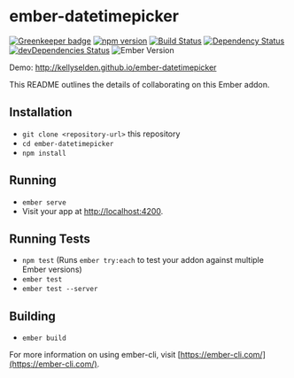 # ember-datetimepicker

[![Greenkeeper badge](https://badges.greenkeeper.io/kellyselden/ember-datetimepicker.svg)](https://greenkeeper.io/)
[![npm version](https://badge.fury.io/js/ember-datetimepicker.svg)](https://badge.fury.io/js/ember-datetimepicker)
[![Build Status](https://travis-ci.org/kellyselden/ember-datetimepicker.svg?branch=master)](https://travis-ci.org/kellyselden/ember-datetimepicker)
[![Dependency Status](https://gemnasium.com/kellyselden/ember-datetimepicker.svg)](https://gemnasium.com/kellyselden/ember-datetimepicker)
[![devDependencies Status](https://david-dm.org/kellyselden/ember-datetimepicker/dev-status.svg)](https://david-dm.org/kellyselden/ember-datetimepicker?type=dev)
![Ember Version](https://embadge.io/v1/badge.svg?start=1.13.0)

Demo: http://kellyselden.github.io/ember-datetimepicker

This README outlines the details of collaborating on this Ember addon.

## Installation

* `git clone <repository-url>` this repository
* `cd ember-datetimepicker`
* `npm install`

## Running

* `ember serve`
* Visit your app at [http://localhost:4200](http://localhost:4200).

## Running Tests

* `npm test` (Runs `ember try:each` to test your addon against multiple Ember versions)
* `ember test`
* `ember test --server`

## Building

* `ember build`

For more information on using ember-cli, visit [https://ember-cli.com/](https://ember-cli.com/).
